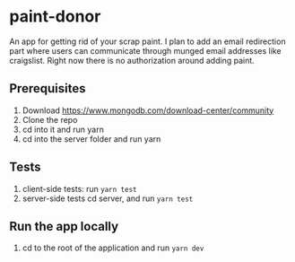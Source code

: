 # paint-donor

An app for getting rid of your scrap paint.  I plan to add an email redirection part where users can communicate through munged email addresses like craigslist.  Right now there is no authorization around adding paint.


## Prerequisites
1. Download https://www.mongodb.com/download-center/community 
2. Clone the repo
3. cd into it and run yarn
4. cd into the server folder and run yarn



## Tests
1. client-side tests: run `yarn test`
2. server-side tests cd server, and run `yarn test`

## Run the app locally
1. cd to the root of the application and run `yarn dev`
